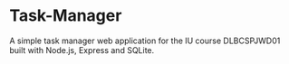 # Task-Manager
A simple task manager web application for the IU course DLBCSPJWD01 built with Node.js, Express and SQLite.
